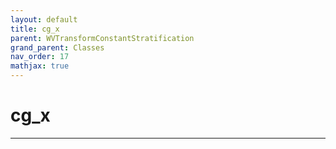 ```yaml
---
layout: default
title: cg_x
parent: WVTransformConstantStratification
grand_parent: Classes
nav_order: 17
mathjax: true
---
```


#  cg_x




---

